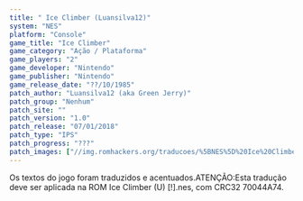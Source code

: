 ```yaml
---
title: " Ice Climber (Luansilva12)"
system: "NES"
platform: "Console"
game_title: "Ice Climber"
game_category: "Ação / Plataforma"
game_players: "2"
game_developer: "Nintendo"
game_publisher: "Nintendo"
game_release_date: "??/10/1985"
patch_author: "Luansilva12 (aka Green Jerry)"
patch_group: "Nenhum"
patch_site: ""
patch_version: "1.0"
patch_release: "07/01/2018"
patch_type: "IPS"
patch_progress: "???"
patch_images: ["//img.romhackers.org/traducoes/%5BNES%5D%20Ice%20Climber%20-%20Luansilva12%20-%201.png","//img.romhackers.org/traducoes/%5BNES%5D%20Ice%20Climber%20-%20Luansilva12%20-%202.png","//img.romhackers.org/traducoes/%5BNES%5D%20Ice%20Climber%20-%20Luansilva12%20-%203.png"]
---
```

Os textos do jogo foram traduzidos e acentuados.ATENÇÃO:Esta tradução deve ser aplicada na ROM Ice Climber (U) [!].nes, com CRC32 70044A74.